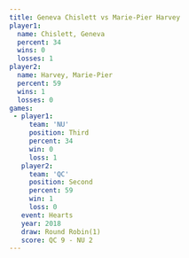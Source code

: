 ```yaml
---
title: Geneva Chislett vs Marie-Pier Harvey
player1:                  
  name: Chislett, Geneva  
  percent: 34             
  wins: 0                 
  losses: 1               
player2:                  
  name: Harvey, Marie-Pier
  percent: 59             
  wins: 1                 
  losses: 0               
games:
 - player1:         
     team: 'NU'     
     position: Third
     percent: 34    
     win: 0         
     loss: 1        
   player2:          
     team: 'QC'      
     position: Second
     percent: 59     
     win: 1          
     loss: 0         
   event: Hearts       
   year: 2018          
   draw: Round Robin(1)
   score: QC 9 - NU 2  
---
```

